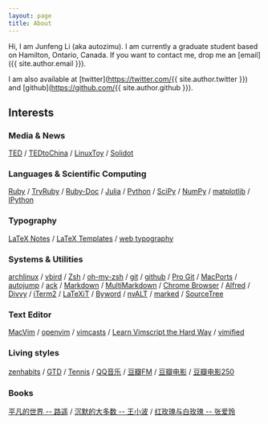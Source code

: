 ```yaml
---
layout: page
title: About
---
```


Hi, I am Junfeng Li (aka autozimu). I am currently a graduate student
based on Hamilton, Ontario, Canada. If you want to contact me, drop me
an [email]({{ site.author.email }}).

I am also available at [twitter](https://twitter.com/{{ site.author.twitter }}) and [github](https://github.com/{{ site.author.github }}).

## Interests

### Media & News

[TED](http://www.ted.com/ "Ideas worth spreading")
/ [TEDtoChina](http://www.tedtochina.com/ "@TEDtoChina")
/ [LinuxToy](http://linuxtoy.org/ "LinuxToy")
/ [Solidot](http://www.solidot.org/ "奇客的资讯，重要的东西")

### Languages & Scientific Computing

[Ruby](http://www.ruby-lang.org/ "A dynamic, interpreted, open source programming language with a focus on simplicity and productivity")
/ [TryRuby](http://tryruby.org/ "Code School - TryRuby")
/ [Ruby-Doc](http://ruby-doc.org/ "Documenting the Ruby Language")
/ [Julia](http://julialang.org/ "A fresh approach to technical computing")
/ [Python](http://www.python.org/ "an interpreted, interactive, object-oriented, extensible programming language")
/ [SciPy](http://www.scipy.org/ "Open Source Library of Scientific Tools")
/ [NumPy](http://numpy.scipy.org/ "Scientific Computing Tools For Python")
/ [matplotlib](http://matplotlib.org/ "python plotting")
/ [IPython](http://ipython.org/ "Interactive Computing")

### Typography

[LaTeX Notes](http://www.dralpha.com/zh/tech/lnotes2.pdf "包老师的雷太赫排版系统简介")
/ [LaTeX Templates](http://www.latextemplates.com/ "The best source of quality LaTeX templates")
/ [web typography](http://www.webtypography.net/ "The Elements of Typographic Style Applied to the Web -- A practical guide to web typography")

### Systems & Utilities

[archlinux](https://www.archlinux.org/ "A simple, lightweight distribution")
/ [vbird](http://linux.vbird.org/ "鳥哥的 Linux 私房菜")
/ [Zsh](http://www.zsh.org/ "a shell designed for interactive use, although it is also a powerful scripting language")
/ [oh-my-zsh](https://github.com/robbyrussell/oh-my-zsh "A handful of functions, auto-complete helpers, and stuff that makes you shout…")
/ [git](http://git-scm.com/ "free and open source distributed version control system")
/ [github](https://github.com/ "GitHub helps people build software together")
/ [Pro Git](http://git-scm.com/book "free book about git by Scott Chacon")
/ [MacPorts](www.macports.org/ "The MacPorts Project is an open-source community initiative to design an easy-to-use system for compiling, installing, and upgrading either command-line, X11 or Aqua based open-source software on the Mac OS X operating system.")
/ [autojump](https://github.com/joelthelion/autojump "A cd command that learns")
/ [ack](http://betterthangrep.com/ "better than grep")
/ [Markdown](http://daringfireball.net/projects/markdown/ "a text-to-HTML conversion tool for web writers")
/ [MultiMarkdown](http://fletcherpenney.net/multimarkdown/)
/ [Chrome Browser](http://www.google.com/chrome "a browser that combines a minimal design with sophisticated technology to make the web faster, safer, and easier")
/ [Alfred](http://www.alfredapp.com/ "Alfred is not a launcher")
/ [Divvy](http://mizage.com/divvy/ "Window management at its finest")
/ [iTerm2](http://www.iterm2.com "Mac OS Terminal Replacement")
/ [LaTeXiT](http://www.chachatelier.fr/latexit/ "LaTeXiT is a equation editor")
/ [Byword](http://bywordapp.com/ "beautiful and efficient text editor for Markdown and rich text")
/ [nvALT](http://brettterpstra.com/project/nvalt/ "a fork of Notational Velocity")
/ [marked](http://markedapp.com/ "smart tools for smart writers")
/ [SourceTree](http://www.sourcetreeapp.com/ "free Mac client for Git and Mercurial version control systems")

### Text Editor

[MacVim](http://code.google.com/p/macvim/ "the text editor Vim for Mac OS X")
/ [openvim](http://openvim.com "Collection of Vim learning tools")
/ [vimcasts](http://vimcasts.org "free screencasts about Vim, the text editor")
/ [Learn Vimscript the Hard Way](http://learnvimscriptthehardway.stevelosh.com/ "a book for users of the Vim editor who want to learn how to customize Vim")
/ [vimified](http://zaiste.github.com/vimified/ "Ultimate, kick-ass VIM configuration on top of Vundle")

### Living styles
[zenhabits](http://zenhabits.net/ "finding simplicity in the daily chaos of our lives")
/ [GTD](http://en.wikipedia.org/wiki/Getting_Things_Done "Getting Things Done")
/ [Tennis](http://en.wikipedia.org/wiki/Tennis)
/ [QQ音乐](http://music.qq.com)
/ [豆瓣FM](http://douban.fm/)
/ [豆瓣电影](http://movie.douban.com/)
/ [豆瓣电影250](http://movie.douban.com/top250)

### Books

[平凡的世界 -- 路遥](http://book.douban.com/subject/3523041/)
/ [沉默的大多数 -- 王小波](http://book.douban.com/subject/1776683/)
/ [红玫瑰与白玫瑰 -- 张爱玲](http://book.douban.com/subject/1014278/)
